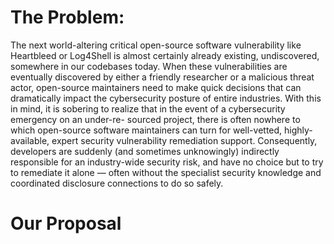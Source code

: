 # The Problem:
The next world-altering critical open-source software vulnerability like Heartbleed or
Log4Shell is almost certainly already existing, undiscovered, somewhere in our codebases
today. When these vulnerabilities are eventually discovered by either a friendly researcher
or a malicious threat actor, open-source maintainers need to make quick decisions that
can dramatically impact the cybersecurity posture of entire industries. With this in mind,
it is sobering to realize that in the event of a cybersecurity emergency on an under-re-
sourced project, there is often nowhere to which open-source software maintainers can
turn for well-vetted, highly-available, expert security vulnerability remediation support.
Consequently, developers are suddenly (and sometimes unknowingly) indirectly responsible
for an industry-wide security risk, and have no choice but to try to remediate it alone —
often without the specialist security knowledge and coordinated disclosure connections to
do so safely.

# Our Proposal
